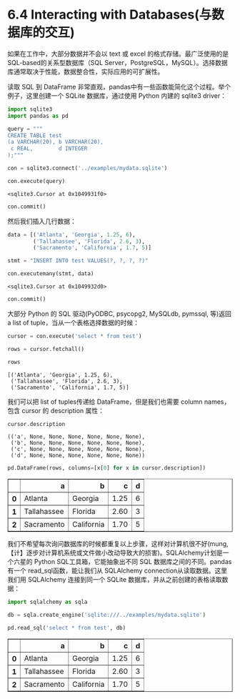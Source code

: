 

# 6.4 Interacting with Databases(与数据库的交互)

如果在工作中，大部分数据并不会以 text 或 excel 的格式存储。最广泛使用的是 SQL-based的关系型数据库（SQL Server，PostgreSQL，MySQL）。选择数据库通常取决于性能，数据整合性，实际应用的可扩展性。

读取 SQL 到 DataFrame 非常直观，pandas中有一些函数能简化这个过程。举个例子，这里创建一个 SQLite 数据库，通过使用 Python 内建的 sqlite3 driver：


```Python
import sqlite3
import pandas as pd
```


```Python
query = """
CREATE TABLE test
(a VARCHAR(20), b VARCHAR(20),
 c REAL,        d INTEGER
);"""
```


```Python
con = sqlite3.connect('../examples/mydata.sqlite')
```


```Python
con.execute(query)
```




    <sqlite3.Cursor at 0x1049931f0>




```Python
con.commit()
```

然后我们插入几行数据：


```Python
data = [('Atlanta', 'Georgia', 1.25, 6),
        ('Tallahassee', 'Florida', 2.6, 3),
        ('Sacramento', 'California', 1.7, 5)]
```


```Python
stmt = "INSERT INTO test VALUES(?, ?, ?, ?)"
```


```Python
con.executemany(stmt, data)
```




    <sqlite3.Cursor at 0x1049932d0>




```Python
con.commit()
```

大部分 Python 的 SQL 驱动(PyODBC, psycopg2, MySQLdb, pymssql, 等)返回 a list of tuple，当从一个表格选择数据的时候：


```Python
cursor = con.execute('select * from test')
```


```Python
rows = cursor.fetchall()
```


```Python
rows
```




    [('Atlanta', 'Georgia', 1.25, 6),
     ('Tallahassee', 'Florida', 2.6, 3),
     ('Sacramento', 'California', 1.7, 5)]



我们可以把 list of tuples传递给 DataFrame，但是我们也需要 column names，包含 cursor 的 description 属性：


```Python
cursor.description
```




    (('a', None, None, None, None, None, None),
     ('b', None, None, None, None, None, None),
     ('c', None, None, None, None, None, None),
     ('d', None, None, None, None, None, None))




```Python
pd.DataFrame(rows, columns=[x[0] for x in cursor.description])
```




<div>
<table border="1" class="dataframe">
  <thead>
    <tr style="text-align: right;">
      <th></th>
      <th>a</th>
      <th>b</th>
      <th>c</th>
      <th>d</th>
    </tr>
  </thead>
  <tbody>
    <tr>
      <th>0</th>
      <td>Atlanta</td>
      <td>Georgia</td>
      <td>1.25</td>
      <td>6</td>
    </tr>
    <tr>
      <th>1</th>
      <td>Tallahassee</td>
      <td>Florida</td>
      <td>2.60</td>
      <td>3</td>
    </tr>
    <tr>
      <th>2</th>
      <td>Sacramento</td>
      <td>California</td>
      <td>1.70</td>
      <td>5</td>
    </tr>
  </tbody>
</table>
</div>



我们不希望每次询问数据库的时候都重复以上步骤，这样对计算机很不好(mung,【计】逐步对计算机系统或文件做小改动导致大的损害)。SQLAlchemy计划是一个六星的 Python SQL工具箱，它能抽象出不同 SQL 数据库之间的不同。pandas有一个 read_sql函数，能让我们从 SQLAlchemy connection从读取数据。这里我们用 SQLAlchemy 连接到同一个 SQLite 数据库，并从之前创建的表格读取数据：


```Python
import sqlalchemy as sqla
```


```Python
db = sqla.create_engine('sqlite:///../examples/mydata.sqlite')
```


```Python
pd.read_sql('select * from test', db)
```




<div>
<table border="1" class="dataframe">
  <thead>
    <tr style="text-align: right;">
      <th></th>
      <th>a</th>
      <th>b</th>
      <th>c</th>
      <th>d</th>
    </tr>
  </thead>
  <tbody>
    <tr>
      <th>0</th>
      <td>Atlanta</td>
      <td>Georgia</td>
      <td>1.25</td>
      <td>6</td>
    </tr>
    <tr>
      <th>1</th>
      <td>Tallahassee</td>
      <td>Florida</td>
      <td>2.60</td>
      <td>3</td>
    </tr>
    <tr>
      <th>2</th>
      <td>Sacramento</td>
      <td>California</td>
      <td>1.70</td>
      <td>5</td>
    </tr>
  </tbody>
</table>
</div>


